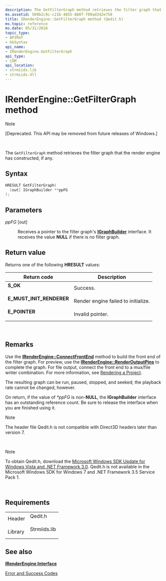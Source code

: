 ```yaml
---
description: The GetFilterGraph method retrieves the filter graph that the render engine has constructed, if any.
ms.assetid: 509b2c9c-c21b-4855-880f-f09ad342e758
title: IRenderEngine::GetFilterGraph method (Qedit.h)
ms.topic: reference
ms.date: 05/31/2018
topic_type: 
- APIRef
- kbSyntax
api_name: 
- IRenderEngine.GetFilterGraph
api_type: 
- COM
api_location: 
- strmiids.lib
- strmiids.dll
---
```


# IRenderEngine::GetFilterGraph method

> [!Note]  
> \[Deprecated. This API may be removed from future releases of Windows.\]

 

The `GetFilterGraph` method retrieves the filter graph that the render engine has constructed, if any.

## Syntax


```C++
HRESULT GetFilterGraph(
  [out] IGraphBuilder **ppFG
);
```



## Parameters

<dl> <dt>

*ppFG* \[out\]
</dt> <dd>

Receives a pointer to the filter graph's [**IGraphBuilder**](/windows/desktop/api/Strmif/nn-strmif-igraphbuilder) interface. It receives the value **NULL** if there is no filter graph.

</dd> </dl>

## Return value

Returns one of the following **HRESULT** values:



| Return code                                                                                            | Description                                    |
|--------------------------------------------------------------------------------------------------------|------------------------------------------------|
| <dl> <dt>**S\_OK**</dt> </dl>                   | Success.<br/>                            |
| <dl> <dt>**E\_MUST\_INIT\_RENDERER**</dt> </dl> | Render engine failed to initialize.<br/> |
| <dl> <dt>**E\_POINTER**</dt> </dl>              | Invalid pointer.<br/>                    |



 

## Remarks

Use the [**IRenderEngine::ConnectFrontEnd**](irenderengine-connectfrontend.md) method to build the front end of the filter graph. For preview, use the [**IRenderEngine::RenderOutputPins**](irenderengine-renderoutputpins.md) to complete the graph. For file output, connect the front end to a mux/file writer combination. For more information, see [Rendering a Project](rendering-a-project.md).

The resulting graph can be run, paused, stopped, and seeked; the playback rate cannot be changed, however.

On return, if the value of *\*ppFG* is non-**NULL**, the **IGraphBuilder** interface has an outstanding reference count. Be sure to release the interface when you are finished using it.

> [!Note]  
> The header file Qedit.h is not compatible with Direct3D headers later than version 7.

 

> [!Note]  
> To obtain Qedit.h, download the [Microsoft Windows SDK Update for Windows Vista and .NET Framework 3.0](https://msdn.microsoft.com/windowsvista/bb980924.aspx). Qedit.h is not available in the Microsoft Windows SDK for Windows 7 and .NET Framework 3.5 Service Pack 1.

 

## Requirements



|                    |                                                                                         |
|--------------------|-----------------------------------------------------------------------------------------|
| Header<br/>  | <dl> <dt>Qedit.h</dt> </dl>      |
| Library<br/> | <dl> <dt>Strmiids.lib</dt> </dl> |



## See also

<dl> <dt>

[**IRenderEngine Interface**](irenderengine.md)
</dt> <dt>

[Error and Success Codes](error-and-success-codes.md)
</dt> </dl>

 

 




